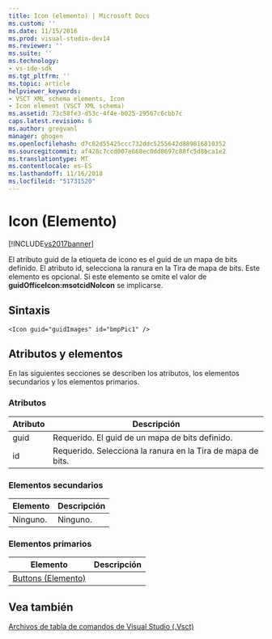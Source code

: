 ```yaml
---
title: Icon (elemento) | Microsoft Docs
ms.custom: ''
ms.date: 11/15/2016
ms.prod: visual-studio-dev14
ms.reviewer: ''
ms.suite: ''
ms.technology:
- vs-ide-sdk
ms.tgt_pltfrm: ''
ms.topic: article
helpviewer_keywords:
- VSCT XML schema elements, Icon
- Icon element (VSCT XML schema)
ms.assetid: 73c58fe3-d53c-4f4e-b025-29567c6cbb7c
caps.latest.revision: 6
ms.author: gregvanl
manager: ghogen
ms.openlocfilehash: d7c82d55425ccc732ddc5255642d889816810352
ms.sourcegitcommit: af428c7ccd007e668ec0dd8697c88fc5d8bca1e2
ms.translationtype: MT
ms.contentlocale: es-ES
ms.lasthandoff: 11/16/2018
ms.locfileid: "51731520"
---
```

# <a name="icon-element"></a>Icon (Elemento)
[!INCLUDE[vs2017banner](../includes/vs2017banner.md)]

El atributo guid de la etiqueta de icono es el guid de un mapa de bits definido.  El atributo id, selecciona la ranura en la Tira de mapa de bits. Este elemento es opcional.  Si este elemento se omite el valor de **guidOfficeIcon:msotcidNoIcon** se implicarse.  
  
## <a name="syntax"></a>Sintaxis  
  
```  
<Icon guid="guidImages" id="bmpPic1" />  
```  
  
## <a name="attributes-and-elements"></a>Atributos y elementos  
 En las siguientes secciones se describen los atributos, los elementos secundarios y los elementos primarios.  
  
### <a name="attributes"></a>Atributos  
  
|Atributo|Descripción|  
|---------------|-----------------|  
|guid|Requerido. El guid de un mapa de bits definido.|  
|id|Requerido. Selecciona la ranura en la Tira de mapa de bits.|  
  
### <a name="child-elements"></a>Elementos secundarios  
  
|Elemento|Descripción|  
|-------------|-----------------|  
|Ninguno.|Ninguno.|  
  
### <a name="parent-elements"></a>Elementos primarios  
  
|Elemento|Descripción|  
|-------------|-----------------|  
|[Buttons (Elemento)](../extensibility/buttons-element.md)||  
  
## <a name="see-also"></a>Vea también  
 [Archivos de tabla de comandos de Visual Studio (.Vsct)](../extensibility/internals/visual-studio-command-table-dot-vsct-files.md)

